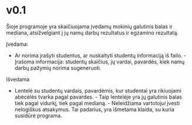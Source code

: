 # v0.1
Šioje programoje yra skaičiuojama įvedamų mokinių galutinis balas ir mediana, atsižvelgiant į jų namų darbų rezultatus ir egzamino rezultatą.

Įvedama:

- Ar norima įrašyti studentus, ar nuskaityti studentų informaciją iš failo. - Įrašoma informacija: studentų skaičius, jų vardai, pavardės, kiek namų darbų pažymių norima sugeneruoti.

Išvedama

- Lentelė su studentų vardais, pavardėmis, kur studentai yra rikiuojami abėcėlės tvarka pagal pavardes. - Taip lentelėje yra jų galutinis balas tiek pagal vidurkį, tiek pagal medianą. - Neleidžiama vartotojui įvesti nelogiškus atsakymus. Tai padarius, yra išmetama klaida, su kuria susidūrė programa.
